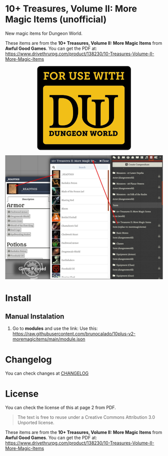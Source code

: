# 10+ Treasures, Volume II: More Magic Items (unofficial)

New magic items for Dungeon World. 

These items are from the **10+ Treasures, Volume II: More Magic Items** from **Awful Good Games**. You can get the PDF at: https://www.drivethrurpg.com/product/138230/10-Treasures-Volume-II-More-Magic-Items

<p align="center">
  <img width="300" src="images/guide/usedw.png">
</p>

<p align="center">
  <img width="900" src="images/guide/demo.jpg">
</p>

# Install

## Manual Instalation
1. Go to **modules** and use the link: 
Use this: https://raw.githubusercontent.com/brunocalado/10plus-v2-moremagicitems/main/module.json

# Changelog
You can check changes at [CHANGELOG](CHANGELOG.md)

# License
You can check the license of this at page 2 from PDF. 

> The text is free to reuse under a Creative Commons Attribution 3.0 Unported license.

These items are from the **10+ Treasures, Volume II: More Magic Items** from **Awful Good Games**. You can get the PDF at: https://www.drivethrurpg.com/product/138230/10-Treasures-Volume-II-More-Magic-Items